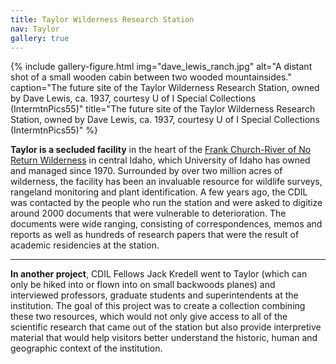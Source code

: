 ```yaml
---
title: Taylor Wilderness Research Station
nav: Taylor
gallery: true
---
```


{% include gallery-figure.html img="dave_lewis_ranch.jpg" alt="A distant shot of a small wooden cabin between two wooded mountainsides." caption="The future site of the Taylor Wilderness Research Station, owned by Dave Lewis, ca. 1937, courtesy U of I Special Collections (IntermtnPics55)" title="The future site of the Taylor Wilderness Research Station, owned by Dave Lewis, ca. 1937, courtesy U of I Special Collections (IntermtnPics55)" %}

**Taylor is a secluded facility** in the heart of the [Frank Church-River of No Return Wilderness](https://www.uidaho.edu/cnr/taylor-wilderness-research-station) in central Idaho, which University of Idaho has owned and managed since 1970. Surrounded by over two million acres of wilderness, the facility has been an invaluable resource for wildlife surveys, rangeland monitoring and plant identification. A few years ago, the CDIL was contacted by the people who run the station and were asked to digitize around 2000 documents that were vulnerable to deterioration. The documents were wide ranging, consisting of correspondences, memos and reports as well as hundreds of research papers that were the result of academic residencies at the station. 

---

**In another project**, CDIL Fellows Jack Kredell went to Taylor (which can only be hiked into or flown into on small backwoods planes) and interviewed professors, graduate students and superintendents at the institution. The goal of this project was to create a collection combining these two resources, which would not only give access to all of the scientific research that came out of the station but also provide interpretive material that would help visitors better understand the historic, human and geographic context of the institution.

